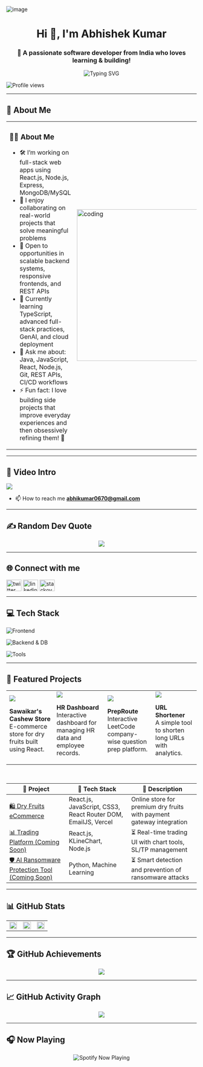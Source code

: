 ![image](https://user-images.githubusercontent.com/118982365/210008467-32f26997-94c9-47d9-a253-1896f4fcb9f9.png)
<h1 align="center">Hi 👋, I'm Abhishek Kumar</h1>
<h3 align="center">🚀 A passionate software developer from India who loves learning & building!</h3>

<p align="center">
<img src="https://readme-typing-svg.demolab.com?font=Fira+Code&weight=600&pause=1000&color=2FF7DF&center=true&vCenter=true&width=435&lines=Hey!+I'm+Abhishek+Kumar;Full+Stack+Developer;Java+%7C+React+%7C+Node.js+%7C+MySQL;Let's+Build+Something+Cool+Together!" alt="Typing SVG" />
</p>

<p align="left">
<img src="https://komarev.com/ghpvc/?username=abhikumar0670&label=Profile%20views&color=0e75b6&style=flat" alt="Profile views"/>
</p>

---
## 💫 About Me
<table>
  <tr>
    <td valign="top" width="60%">

### 🦸‍♂️ About Me

- 🛠️ I’m working on full-stack web apps using React.js, Node.js, Express, MongoDB/MySQL  
- 🧠 I enjoy collaborating on real-world projects that solve meaningful problems  
- 🚀 Open to opportunities in scalable backend systems, responsive frontends, and REST APIs  
- 🌱 Currently learning TypeScript, advanced full-stack practices, GenAI, and cloud deployment  
- 💬 Ask me about: Java, JavaScript, React, Node.js, Git, REST APIs, CI/CD workflows  
- ⚡ Fun fact: I love building side projects that improve everyday experiences and then obsessively refining them! 🚀

</td>
    <td>
      <img src="https://user-images.githubusercontent.com/118982365/210008554-eae748c7-fc53-4f47-b683-939d1ca7444d.png" alt="coding" width="400"/>
    </td>
  </tr>
</table>



---

## 🎥 Video Intro
<p align="left">
<a href="https://guns.lol/kumar_abhi" target="_blank">
<img src="https://img.shields.io/badge/🎥 Watch My Intro-blueviolet?style=for-the-badge"/>
</a>
</p>

- 📫 How to reach me **abhikumar0670@gmail.com**
---

## ✍️ Random Dev Quote
<div align="center">
<img src="https://quotes-github-readme.vercel.app/api?type=horizontal&theme=tokyonight"/>
</div>

---

## 🌐 Connect with me

<p align="left">
<a href="https://x.com/abhikumar180" target="blank"><img align="center" src="https://raw.githubusercontent.com/rahuldkjain/github-profile-readme-generator/master/src/images/icons/Social/twitter.svg" alt="twitter" height="30" width="40" /></a>
<a href="https://linkedin.com/in/abhishek-kumar-b02787229" target="blank"><img align="center" src="https://raw.githubusercontent.com/rahuldkjain/github-profile-readme-generator/master/src/images/icons/Social/linked-in-alt.svg" alt="linkedin" height="30" width="40" /></a>
<a href="https://stackoverflow.com/users/abhishek-kumar" target="blank"><img align="center" src="https://raw.githubusercontent.com/rahuldkjain/github-profile-readme-generator/master/src/images/icons/Social/stack-overflow.svg" alt="stackoverflow" height="30" width="40" /></a>
</p>

---

## 💻 Tech Stack
<p align="left">
  <img src="https://skillicons.dev/icons?i=html,css,js,react,nextjs,tailwind" alt="Frontend" />
</p>
<p align="left">
  <img src="https://skillicons.dev/icons?i=nodejs,express,java,spring,mongodb,mysql" alt="Backend & DB" />
</p>
<p align="left">
  <img src="https://skillicons.dev/icons?i=git,github,linux,docker,postman,figma" alt="Tools" />
</p>


---

## 🚀 Featured Projects

<!-- Card Style Featured Projects -->
<table align="center">
<tr>
  <td>
    <a href="https://sawaikar-s-cashew-store.vercel.app/">
      <img src="https://img.shields.io/badge/Sawaikar's Cashew Store-Live Demo-green?style=for-the-badge&logo=vercel&labelWidth=200" />
    </a>
    <p><strong>Sawaikar's Cashew Store</strong><br>E-commerce store for dry fruits built using React.</p>
  </td>
  <td>
    <a href="https://hr-dashboard-webapp-pn4i7k1ed-abhishek-kumars-projects-1de91d80.vercel.app/">
      <img src="https://img.shields.io/badge/HR Dashboard-Live Demo-blue?style=for-the-badge&logo=vercel&labelWidth=200" />
    </a>
    <p><strong>HR Dashboard</strong><br>Interactive dashboard for managing HR data and employee records.</p>
  </td>
  <td>
    <a href="https://prep-route.vercel.app/">
      <img src="https://img.shields.io/badge/PrepRoute-Live Demo-green?style=for-the-badge&logo=vercel&labelWidth=200" />
    </a>
    <p><strong>PrepRoute</strong><br>Interactive LeetCode company-wise question prep platform.</p>
  </td>
  <td>
    <a href="https://url-shortener-ten-beta.vercel.app/">
      <img src="https://img.shields.io/badge/URL--Shortener-Live Demo-blue?style=for-the-badge&logo=vercel&labelWidth=200" />
    </a>
    <p><strong>URL Shortener</strong><br>A simple tool to shorten long URLs with analytics.</p>
  </td>
</tr>
</table>


<!-- Table Style with Tech Stack and Status -->
<br>

| 📌 Project | 🧰 Tech Stack | 📝 Description |
|-----------|---------------|----------------|
| [🛍️ Dry Fruits eCommerce](https://sawaikar-s-cashew-store.vercel.app/) | React.js, JavaScript, CSS3, React Router DOM, EmailJS, Vercel | Online store for premium dry fruits with payment gateway integration |
| [📊 Trading Platform (Coming Soon)]() | React.js, KLineChart, Node.js | ⏳ Real-time trading UI with chart tools, SL/TP management |
| [🛡️ AI Ransomware Protection Tool (Coming Soon)]() | Python, Machine Learning | ⏳ Smart detection and prevention of ransomware attacks |



---

## 📊 GitHub Stats

<table>
  <tr>
    <td align="center" width="33%">
      <img src="https://github-readme-stats.vercel.app/api?username=abhikumar0670&theme=tokyonight&show_icons=true" width="100%"/>
    </td>
    <td align="center" width="33%">
      <img src="https://github-readme-stats.vercel.app/api/top-langs/?username=abhikumar0670&layout=compact&theme=tokyonight" width="100%"/>
    </td>
    <td align="center" width="33%">
      <!-- Replace with working alternative below -->
      <img src="https://awesome-github-stats.azurewebsites.net/user-stats/abhikumar0670?theme=tokyonight" width="100%"/>
    </td>
  </tr>
</table>



---

## 🏆 GitHub Achievements
<p align="center">
  <img src="https://github-profile-trophy.vercel.app/?username=abhikumar0670&theme=tokyonight&column=7" />
</p>

---

## 📈 GitHub Activity Graph

<div align="center">
  <img src="https://github-readme-activity-graph.vercel.app/graph?username=abhikumar0670&theme=tokyo-night&hide_border=true" />
</div>



---

## 🎧 Now Playing
<p align="center">
  <img src="https://spotify-github-profile.vercel.app/api/view?uid=abhishek180&cover_image=true&theme=novatorem&bar_color=53b14f" alt="Spotify Now Playing"/>
</p>








